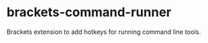 brackets-command-runner
=======================

Brackets extension to add hotkeys for running command line tools.
